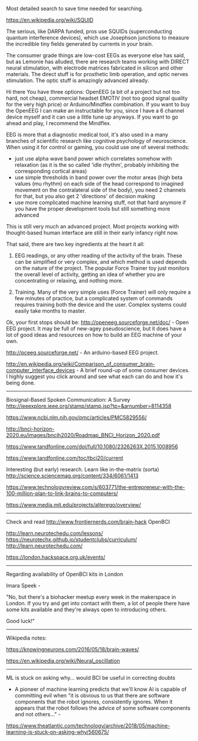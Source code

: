 Most detailed search to save time needed for searching.

https://en.wikipedia.org/wiki/SQUID

The serious, like DARPA funded, pros use SQUIDs  (superconducting quantum interference devices), which use Josephson junctions to measure the incredible tiny fields generated by currents in your brain. 

The consumer grade things are low-cost EEGs as everyone else has said, but as Lemonie has alluded, there are research teams working with DIRECT neural stimulation, with electrode matrices fabricated in silicon and other materials. The direct stuff is for prosthetic limb operation, and optic nerves stimulation. The optic stuff is amazingly advanced already.


Hi there
You have three options: OpenEEG (a bit of a project but not too hard, not cheap), commercial headset EMOTIV (not too good signal quality for the very high price) or Arduino/Mindflex combination.
If you want to buy the OpenEEG I can make an instructable for you, since I have a 6 channel device myself and it can use a little tune up anyways. 
If you want to go ahead and play, I recommend the Mindflex.

EEG is more that a diagnostic medical tool, it's also used in a many branches of scientific research like cognitive psychology of neuroscience. When using it for control or gaming, you could use one of several methods:
- just use alpha wave band power which correlates somehow with relaxation (as it is the so called 'idle rhythm', probably inhibiting the corresponding cortical areas)
- use simple thresholds in band power over the motor areas (high beta values (mu rhythm) on each side of the head correspond to imagined movement on the contralateral side of the body), you need 2 channels for that, but you also get 2 'directions' of decision making
- use more complicated machine learning stuff, not that hard anymore if you have the proper development tools but still something more advanced


This is still very much an advanced project.  Most projects working with thought-based human interface are still in their early infancy right now.  

That said, there are two key ingredients at the heart it all:

1.  EEG readings, or any other reading of the activity of the brain.  These can be simplified or very complex, and which method is used depends on the nature of the project.  The popular Force Trainer toy just monitors the overall level of activity, getting an idea of whether you are concentrating or relaxing, and nothing more.

2.  Training.  Many of the very simple uses (Force Trainer) will only require a few minutes of practice, but a complicated system of commands requires training both the device and the user.  Complex systems could easily take months to master.

Ok, your first stops should be:
http://openeeg.sourceforge.net/doc/  - Open EEG project.  It may be full of new-agey pseudoscience, but it does have a lot of good ideas and resources on how to build an EEG machine of your own.

http://pceeg.sourceforge.net/ - An arduino-based EEG project. 

http://en.wikipedia.org/wiki/Comparison_of_consumer_brain-computer_interface_devices  - A brief round-up of some consumer devices.  I highly suggest you click around and see what each can do and how it's being done.


****

Biosignal-Based Spoken Communication: A Survey
http://ieeexplore.ieee.org/stamp/stamp.jsp?tp=&arnumber=8114358

https://www.ncbi.nlm.nih.gov/pmc/articles/PMC5829556/

http://bnci-horizon-2020.eu/images/bncih2020/Roadmap_BNCI_Horizon_2020.pdf 

https://www.tandfonline.com/doi/full/10.1080/2326263X.2015.1008956

https://www.tandfonline.com/toc/tbci20/current 

Interesting (but early) research. Learn like in-the-matrix (sorta) http://science.sciencemag.org/content/334/6061/1413


https://www.technologyreview.com/s/603771/the-entrepreneur-with-the-100-million-plan-to-link-brains-to-computers/


https://www.media.mit.edu/projects/alterego/overview/

**** 

Check and read http://www.frontiernerds.com/brain-hack
OpenBCI

http://learn.neurotechedu.com/lessons/
https://neurotechx.github.io/studentclubs/curriculum/
http://learn.neurotechedu.com/

https://london.hackspace.org.uk/events/

***


Regarding availability of OpenBCI kits in London

Imara Speek - 

"No, but there's a biohacker meetup every week in the makerspace in London. If you try and get into contact with them, a lot of people there have some kits available and they're always open to introducing others.

Good luck!"

*** 

Wikipedia notes:

https://knowingneurons.com/2016/05/18/brain-waves/

https://en.wikipedia.org/wiki/Neural_oscillation

***

ML is stuck on asking why... would BCI be useful in correcting doubts

- A pioneer of machine learning predicts that we'll know AI is capable of committing evil when "it is obvious to us that there are software components that the robot ignores, consistently ignores. When it appears that the robot follows the advice of some software components and not others..." -

https://www.theatlantic.com/technology/archive/2018/05/machine-learning-is-stuck-on-asking-why/560675/
